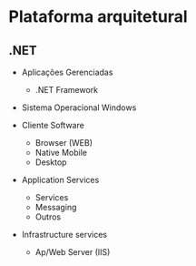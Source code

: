 # Plataforma arquitetural

## .NET

- Aplicações Gerenciadas
  - .NET Framework
- Sistema Operacional Windows

- Cliente Software
  - Browser (WEB)
  - Native Mobile
  - Desktop
- Application Services
  - Services
  - Messaging
  - Outros
- Infrastructure services
  - Ap/Web Server (IIS)